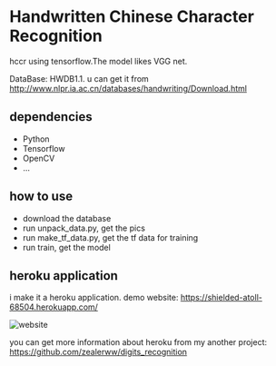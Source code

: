 # Handwritten Chinese Character Recognition

hccr using tensorflow.The model likes VGG net.

DataBase: HWDB1.1. u can get it from http://www.nlpr.ia.ac.cn/databases/handwriting/Download.html

## dependencies

* Python
* Tensorflow
* OpenCV
* ...

## how to use

* download the database
* run unpack_data.py, get the pics
* run make_tf_data.py, get the tf data for training
* run train, get the model

## heroku application

i make it a heroku application. demo website:  https://shielded-atoll-68504.herokuapp.com/

![website](https://raw.githubusercontent.com/zealerww/HCCR/master/demo_pic/demo.png)

you can get more information about heroku from my another project: https://github.com/zealerww/digits_recognition





